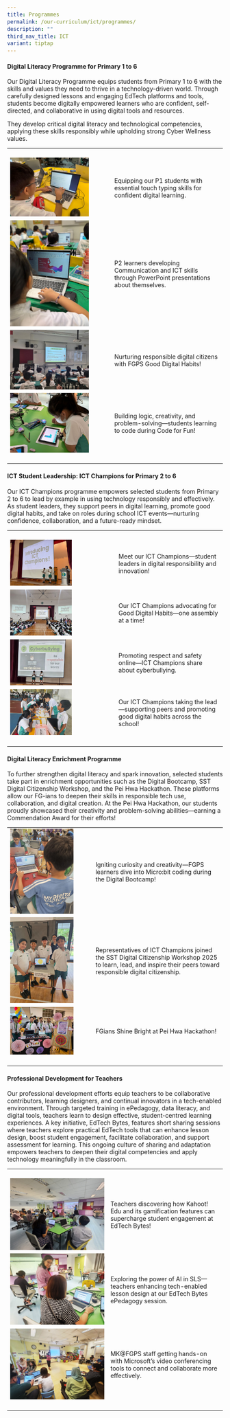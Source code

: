 ```yaml
---
title: Programmes
permalink: /our-curriculum/ict/programmes/
description: ""
third_nav_title: ICT
variant: tiptap
---
```

<h4><strong>Digital Literacy Programme for Primary 1 to 6</strong></h4>
<p>Our Digital Literacy Programme equips students from Primary 1 to 6 with
the skills and values they need to thrive in a technology-driven world.
Through carefully designed lessons and engaging EdTech platforms and tools,
students become digitally empowered learners who are confident, self-directed,
and collaborative in using digital tools and resources.</p>
<p>They develop critical digital literacy and technological competencies,
applying these skills responsibly while upholding strong Cyber Wellness
values.</p>
<table style="minWidth: 50px">
<colgroup>
<col>
<col>
</colgroup>
<tbody>
<tr>
<td rowspan="1" colspan="1">
<p></p>
</td>
<td rowspan="1" colspan="1">
<p></p>
</td>
</tr>
<tr>
<td rowspan="1" colspan="1">
<div class="isomer-image-wrapper">
<img style="width: 80%;" height="auto" width="100%" alt="" src="/images/ICT/ict1.png">
</div>
</td>
<td rowspan="1" colspan="1">
<p>Equipping our P1 students with essential touch typing skills for confident
digital learning.</p>
</td>
</tr>
<tr>
<td rowspan="1" colspan="1">
<div class="isomer-image-wrapper">
<img style="width: 80%;" height="auto" width="100%" alt="" src="/images/ICT/ict2.png">
</div>
</td>
<td rowspan="1" colspan="1">
<p>P2 learners developing Communication and ICT skills through PowerPoint
presentations about themselves.</p>
</td>
</tr>
<tr>
<td rowspan="1" colspan="1">
<div class="isomer-image-wrapper">
<img style="width: 80%;" height="auto" width="100%" alt="" src="/images/ICT/ict3.png">
</div>
</td>
<td rowspan="1" colspan="1">
<p>Nurturing responsible digital citizens with FGPS Good Digital Habits!</p>
</td>
</tr>
<tr>
<td rowspan="1" colspan="1">
<div class="isomer-image-wrapper">
<img style="width: 80%;" height="auto" width="100%" alt="" src="/images/ICT/ict4.png">
</div>
</td>
<td rowspan="1" colspan="1">
<p>Building logic, creativity, and problem-solving—students learning to code
during Code for Fun!</p>
</td>
</tr>
<tr>
<td rowspan="1" colspan="1">
<p></p>
</td>
<td rowspan="1" colspan="1">
<p></p>
</td>
</tr>
</tbody>
</table>
<h4><strong>ICT Student Leadership: ICT Champions for Primary 2 to 6</strong></h4>
<p>Our ICT Champions programme empowers selected students from Primary 2
to 6 to lead by example in using technology responsibly and effectively.
As student leaders, they support peers in digital learning, promote good
digital habits, and take on roles during school ICT events—nurturing confidence,
collaboration, and a future-ready mindset.</p>
<table style="minWidth: 50px">
<colgroup>
<col>
<col>
</colgroup>
<tbody>
<tr>
<td rowspan="1" colspan="1">
<p></p>
</td>
<td rowspan="1" colspan="1">
<p></p>
</td>
</tr>
<tr>
<td rowspan="1" colspan="1">
<div class="isomer-image-wrapper">
<img style="width: 60%;" height="auto" width="100%" alt="" src="/images/ICT/AMDV3118.jpg">
</div>
</td>
<td rowspan="1" colspan="1">
<p>Meet our ICT Champions—student leaders in digital responsibility and innovation!</p>
</td>
</tr>
<tr>
<td rowspan="1" colspan="1">
<div class="isomer-image-wrapper">
<img style="width: 60%;" height="auto" width="100%" alt="" src="/images/ICT/OZFE9583.jpg">
</div>
</td>
<td rowspan="1" colspan="1">
<p>Our ICT Champions advocating for Good Digital Habits—one assembly at a
time!</p>
</td>
</tr>
<tr>
<td rowspan="1" colspan="1">
<div class="isomer-image-wrapper">
<img style="width: 60%;" height="auto" width="100%" alt="" src="/images/ICT/WhatsApp_Image_2025_04_21_at_7_38_14_AM__1_.jpg">
</div>
</td>
<td rowspan="1" colspan="1">
<p>Promoting respect and safety online—ICT Champions share about cyberbullying.</p>
</td>
</tr>
<tr>
<td rowspan="1" colspan="1">
<div class="isomer-image-wrapper">
<img style="width: 60%;" height="auto" width="100%" alt="" src="/images/ICT/EYIS7814.jpg">
</div>
</td>
<td rowspan="1" colspan="1">
<p>Our ICT Champions taking the lead—supporting peers and promoting good
digital habits across the school!</p>
</td>
</tr>
<tr>
<td rowspan="1" colspan="1">
<p></p>
</td>
<td rowspan="1" colspan="1">
<p></p>
</td>
</tr>
</tbody>
</table>
<h4><strong>Digital Literacy Enrichment Programme</strong></h4>
<p>To further strengthen digital literacy and spark innovation, selected
students take part in enrichment opportunities such as the Digital Bootcamp,
SST Digital Citizenship Workshop, and the Pei Hwa Hackathon. These platforms
allow our FG-ians to deepen their skills in responsible tech use, collaboration,
and digital creation. At the Pei Hwa Hackathon, our students proudly showcased
their creativity and problem-solving abilities—earning a Commendation Award
for their efforts!</p>
<table style="minWidth: 50px">
<colgroup>
<col>
<col>
</colgroup>
<tbody>
<tr>
<td rowspan="1" colspan="1">
<div class="isomer-image-wrapper">
<img style="width: 80%;" height="auto" width="100%" alt="" src="/images/ICT/WhatsApp_Image_2025_03_21_at_3_50_20_PM.jpg">
</div>
</td>
<td rowspan="1" colspan="1">
<p>Igniting curiosity and creativity—FGPS learners dive into Micro:bit coding
during the Digital Bootcamp!</p>
</td>
</tr>
<tr>
<td rowspan="1" colspan="1">
<div class="isomer-image-wrapper">
<img style="width: 80%;" height="auto" width="100%" alt="" src="/images/ICT/sst.png">
</div>
</td>
<td rowspan="1" colspan="1">
<p>Representatives of ICT Champions joined the SST Digital Citizenship Workshop
2025 to learn, lead, and inspire their peers toward responsible digital
citizenship.</p>
</td>
</tr>
<tr>
<td rowspan="1" colspan="1">
<div class="isomer-image-wrapper">
<img style="width: 80%;" height="auto" width="100%" alt="" src="/images/ICT/pei_hwa.png">
</div>
</td>
<td rowspan="1" colspan="1">
<p>FGians Shine Bright at Pei Hwa Hackathon!</p>
</td>
</tr>
<tr>
<td rowspan="1" colspan="1">
<p></p>
</td>
<td rowspan="1" colspan="1">
<p></p>
</td>
</tr>
</tbody>
</table>
<h4><strong>Professional Development for Teachers</strong></h4>
<p>Our professional development efforts equip teachers to be collaborative
contributors, learning designers, and continual innovators in a tech-enabled
environment. Through targeted training in ePedagogy, data literacy, and
digital tools, teachers learn to design effective, student-centred learning
experiences. A key initiative, EdTech Bytes, features short sharing sessions
where teachers explore practical EdTech tools that can enhance lesson design,
boost student engagement, facilitate collaboration, and support assessment
for learning. This ongoing culture of sharing and adaptation empowers teachers
to deepen their digital competencies and apply technology meaningfully
in the classroom.</p>
<table style="minWidth: 50px">
<colgroup>
<col>
<col>
</colgroup>
<tbody>
<tr>
<td rowspan="1" colspan="1">
<p></p>
</td>
<td rowspan="1" colspan="1">
<p></p>
</td>
</tr>
<tr>
<td rowspan="1" colspan="1">
<div class="isomer-image-wrapper">
<img style="width: 100%;" height="auto" width="100%" alt="" src="/images/ICT/ict5.png">
</div>
</td>
<td rowspan="1" colspan="1">
<p>Teachers discovering how Kahoot! Edu and its gamification features can
supercharge student engagement at EdTech Bytes!</p>
</td>
</tr>
<tr>
<td rowspan="1" colspan="1">
<div class="isomer-image-wrapper">
<img style="width: 100%" height="auto" width="100%" alt="" src="/images/ICT/ict6.png">
</div>
</td>
<td rowspan="1" colspan="1">
<p>Exploring the power of AI in SLS—teachers enhancing tech-enabled lesson
design at our EdTech Bytes ePedagogy session.</p>
</td>
</tr>
<tr>
<td rowspan="1" colspan="1">
<div class="isomer-image-wrapper">
<img style="width: 100%" height="auto" width="100%" alt="" src="/images/ICT/ict7.png">
</div>
</td>
<td rowspan="1" colspan="1">
<p>MK@FGPS staff getting hands-on with Microsoft’s video conferencing tools
to connect and collaborate more effectively.</p>
</td>
</tr>
<tr>
<td rowspan="1" colspan="1">
<p></p>
</td>
<td rowspan="1" colspan="1">
<p></p>
</td>
</tr>
</tbody>
</table>
<p>
<br>
</p>
